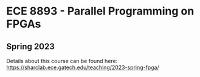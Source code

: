 # ECE 8893 - Parallel Programming on FPGAs
## Spring 2023

Details about this course can be found here: https://sharclab.ece.gatech.edu/teaching/2023-spring-fpga/
